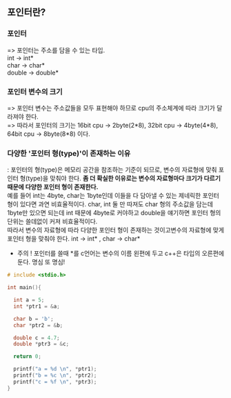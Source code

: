 ## 포인터란?

### 포인터 

=> 포인터는 주소를 담을 수 있는 타입.
<br>int -> int\*
<br>char -> char\*
<br>double -> double\*


### 포인터 변수의 크기

=> 포인터 변수는 주소값들을 모두 표현해야 하므로 cpu의 주소체계에 따라 크기가 달라져야 한다. 
<br>=> 따라서 포인터의 크기는 16bit cpu -> 2byte(2\*8), 32bit cpu -> 4byte(4\*8), 64bit cpu -> 8byte(8\*8) 이다.
### 다양한 '포인터 형(type)'이 존재하는 이유

: 포인터의 형(type)은 메모리 공간을 참조하는 기준이 되므로, 변수의 자료형에 맞춰 포인터 형(type)을 맞춰야 한다. **좀 더 확실한 이유로는 변수의 자료형마다 크기가 다르기 때문에 다양한 포인터 형이 존재한다.** <br>예를 들어 int는 4byte, char는 1byte인데 이들을 다 담아낼 수 있는 제네릭한 포인터 형이 있다면 과연 비효율적이다. char, int 둘 만 따져도 char 형의 주소값을 담는데 1byte만 있으면 되는데 int 때문에 4byte로 커야하고 double을 얘기하면 포인터 형의 단위는 쓸데없이 커져 비효율적이다. 
<br>따라서 변수의 자료형에 따라 다양한 포인터 형이 존재하는 것이고변수의 자료형에 맞게 포인터 형을 맞춰야 한다. int -> int\* , char -> char\*


* 주의 ! 포인터를 쓸때 \*를 c언어는 변수의 이름 왼편에 두고 c++은 타입의 오른편에 둔다. 명심 또 명심!
```c
# include <stdio.h>

int main(){

  int a = 5; 
  int *ptr1 = &a;

  char b = 'b';
  char *ptr2 = &b;

  double c = 4.7;
  double *ptr3 = &c;

  return 0;

  printf("a = %d \n", *ptr1);
  printf("b = %c \n", *ptr2);
  printf("c = %f \n", *ptr3);
}
```
